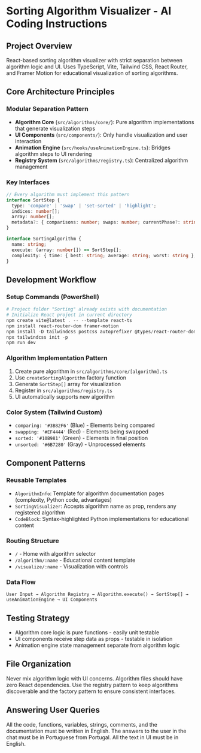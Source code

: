 # Sorting Algorithm Visualizer - AI Coding Instructions

## Project Overview
React-based sorting algorithm visualizer with strict separation between algorithm logic and UI. Uses TypeScript, Vite, Tailwind CSS, React Router, and Framer Motion for educational visualization of sorting algorithms.

## Core Architecture Principles

### Modular Separation Pattern
- **Algorithm Core** (`src/algorithms/core/`): Pure algorithm implementations that generate visualization steps
- **UI Components** (`src/components/`): Only handle visualization and user interaction  
- **Animation Engine** (`src/hooks/useAnimationEngine.ts`): Bridges algorithm steps to UI rendering
- **Registry System** (`src/algorithms/registry.ts`): Centralized algorithm management

### Key Interfaces
```typescript
// Every algorithm must implement this pattern
interface SortStep {
  type: 'compare' | 'swap' | 'set-sorted' | 'highlight';
  indices: number[];
  array: number[];
  metadata?: { comparisons: number; swaps: number; currentPhase?: string };
}

interface SortingAlgorithm {
  name: string;
  execute: (array: number[]) => SortStep[];
  complexity: { time: { best: string; average: string; worst: string }; space: string };
}
```

## Development Workflow

### Setup Commands (PowerShell)
```powershell
# Project folder "Sorting" already exists with documentation
# Initialize React project in current directory
npm create vite@latest . -- --template react-ts
npm install react-router-dom framer-motion
npm install -D tailwindcss postcss autoprefixer @types/react-router-dom
npx tailwindcss init -p
npm run dev
```

### Algorithm Implementation Pattern
1. Create pure algorithm in `src/algorithms/core/[algorithm].ts`
2. Use `createSortingAlgorithm` factory function
3. Generate `SortStep[]` array for visualization
4. Register in `src/algorithms/registry.ts`
5. UI automatically supports new algorithm

### Color System (Tailwind Custom)
- `comparing: '#3B82F6'` (Blue) - Elements being compared
- `swapping: '#EF4444'` (Red) - Elements being swapped
- `sorted: '#10B981'` (Green) - Elements in final position
- `unsorted: '#6B7280'` (Gray) - Unprocessed elements

## Component Patterns

### Reusable Templates
- `AlgorithmInfo`: Template for algorithm documentation pages (complexity, Python code, advantages)
- `SortingVisualizer`: Accepts algorithm name as prop, renders any registered algorithm
- `CodeBlock`: Syntax-highlighted Python implementations for educational content

### Routing Structure
- `/` - Home with algorithm selector
- `/algorithm/:name` - Educational content template
- `/visualize/:name` - Visualization with controls

### Data Flow
```
User Input → Algorithm Registry → Algorithm.execute() → SortStep[] → useAnimationEngine → UI Components
```

## Testing Strategy
- Algorithm core logic is pure functions - easily unit testable
- UI components receive step data as props - testable in isolation
- Animation engine state management separate from algorithm logic

## File Organization
Never mix algorithm logic with UI concerns. Algorithm files should have zero React dependencies. Use the registry pattern to keep algorithms discoverable and the factory pattern to ensure consistent interfaces.

## Answering User Queries
All the code, functions, variables, strings, comments, and the documentation must be written in English.
The answers to the user in the chat must be in Portuguese from Portugal.
All the text in UI must be in English.
